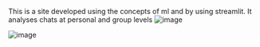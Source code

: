 This is a site developed using the concepts of ml and by using streamlit. It analyses chats at personal and group levels
![image](https://github.com/user-attachments/assets/e7063aee-70dc-456d-85d3-a89ccd183556)

![image](https://github.com/user-attachments/assets/73caa33b-7be8-4d21-8fc9-cbc5f28b0e2a)
